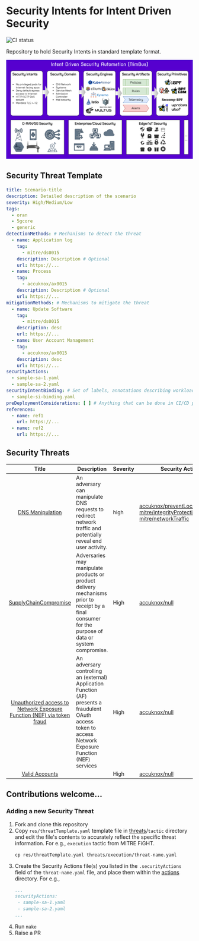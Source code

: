 <!-- THIS IS AN AUTO-GENERATED FILE by ./scripts/gendoc.sh. DO NOT EDIT MANUALLY -->

# Security Intents for Intent Driven Security

![CI status](https://github.com/5GSEC/security-intents/actions/workflows/ci-verify.yml/badge.svg)

Repository to hold Security Intents in standard template format.

![](res/nimbus.png)

## Security Threat Template
```yaml
title: Scenario-title
description: Detailed description of the scenario
severity: High/Medium/Low
tags:
  - oran
  - 5gcore
  - generic
detectionMethods: # Mechanisms to detect the threat
  - name: Application log
    tag:
      - mitre/ds0015
    description: Description # Optional
    url: https://...
  - name: Process
    tag:
      - accuknox/ax0015
    description: Description # Optional
    url: https://...
mitigationMethods: # Mechanisms to mitigate the threat
  - name: Update Software
    tag:
      - mitre/ds0015
    description: desc
    url: https://...
  - name: User Account Management
    tag:
      - accuknox/ax0015
    description: desc
    url: https://...
securityActions:
  - sample-sa-1.yaml
  - sample-sa-2.yaml
securityIntentBinding: # Set of labels, annotations describing workloads who would be impacted by this threat
  - sample-si-binding.yaml
preDeploymentConsiderations: [ ] # Anything that can be done in CI/CD pipelines that can alleviate this threat
references:
  - name: ref1
    url: https://...
  - name: ref2
    url: https://...
```

## Security Threats

| Title | Description | Severity | Security Actions | References |
|:-----:|-------------|----------|------------|------------|
   | [DNS Manipulation](threats/mitre/dnsManipulation.yaml) | An adversary can manipulate DNS requests to redirect network traffic and potentially reveal end user activity. | high | [accuknox/preventLocalDNSHijack](actions/accuknox/preventLocalDNSHijack), [mitre/integrityProtection](actions/mitre/integrityProtection), [mitre/networkTraffic](actions/mitre/networkTraffic) |[MITRE FiGHT](https://fight.mitre.org/techniques/FGT5006) |
   | [SupplyChainCompromise](threats/mitre/supplyChainCompromise.yaml) | Adversaries may manipulate products or product delivery mechanisms prior to receipt by a final consumer for the purpose of data or system compromise. | High | [accuknox/null](actions/accuknox/null) |[FGT1195](https://fight.mitre.org/techniques/FGT51195) |
   | [Unauthorized access to Network Exposure Function (NEF) via token fraud](threats/mitre/unAuthAccessNEFTokenFraud.yaml) | An adversary controlling an (external) Application Function (AF) presents a fraudulent OAuth access token to access Network Exposure Function (NEF) services | High | [accuknox/null](actions/accuknox/null) |[FGT5011](https://fight.mitre.org/techniques/FGT5011) |
   | [Valid Accounts](threats/mitre/validAccounts.yaml) |  | High | [accuknox/null](actions/accuknox/null) |[FGT1078](https://fight.mitre.org/techniques/FGT1078) |

## Contributions welcome...

### Adding a new Security Threat

1. Fork and clone this repository
2. Copy `res/threatTemplate.yaml` template file in [threats](threats)/`tactic` directory and edit the file's contents to
   accurately reflect the specific threat information. For e.g., `execution` tactic from MITRE FiGHT.
   ```shell
   cp res/threatTemplate.yaml threats/execution/threat-name.yaml
    ```
3. Create the Security Actions file(s) you listed in the `.securityActions` field of the `threat-name.yaml` file, and
   place them within the [actions](actions) directory. For e.g.,
   ```yaml
   ...
   securityActions:
    - sample-sa-1.yaml 
    - sample-sa-2.yaml 
   ...
   ```
4. Run `make`
5. Raise a PR

